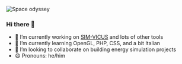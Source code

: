 
![Space odyssey](https://www.sim-vicus.de/wp-content/uploads/2023/01/SIM-VICUS-Building-components.gif)

### Hi there 👋

- 🔭 I’m currently working on [SIM-VICUS](https://github.com/ghorwin/SIM-VICUS) and lots of other tools
- 🌱 I’m currently learning OpenGL, PHP, CSS, and a bit Italian
- 👯 I’m looking to collaborate on building energy simulation projects
- 😄 Pronouns: he/him

<!--
**hirseboy/hirseboy** is a ✨ _special_ ✨ repository because its `README.md` (this file) appears on your GitHub profile.

Here are some ideas to get you started:

- 🔭 I’m currently working on ...
- 🌱 I’m currently learning ...
- 👯 I’m looking to collaborate on ...
- 🤔 I’m looking for help with ...
- 💬 Ask me about ...
- 📫 How to reach me: ...
- 😄 Pronouns: ...
- ⚡ Fun fact: ...
-->
